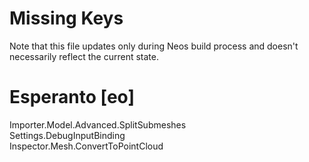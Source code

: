 # Missing Keys
Note that this file updates only during Neos build process and doesn't necessarily reflect the current state.

# Esperanto [eo]
Importer.Model.Advanced.SplitSubmeshes  
Settings.DebugInputBinding  
Inspector.Mesh.ConvertToPointCloud  

